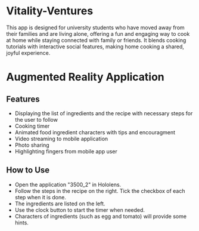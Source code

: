 # Vitality-Ventures
This app is designed for university students who have moved away from their families and are living alone, offering a fun and engaging way to cook at home while staying connected with family or friends. It blends cooking tutorials with interactive social features, making home cooking a shared, joyful experience.

# Augmented Reality Application
## Features
- Displaying the list of ingredients and the recipe with necessary steps for the user to follow
- Cooking timer
- Animated food ingredient characters with tips and encouragment
- Video streaming to mobile application
- Photo sharing
- Highlighting fingers from mobile app user

## How to Use
- Open the application "3500_2" in Hololens.
- Follow the steps in the recipe on the right. Tick the checkbox of each step when it is done.
- The ingredients are listed on the left.
- Use the clock button to start the timer when needed.
- Characters of ingredients (such as egg and tomato) will provide some hints. 
